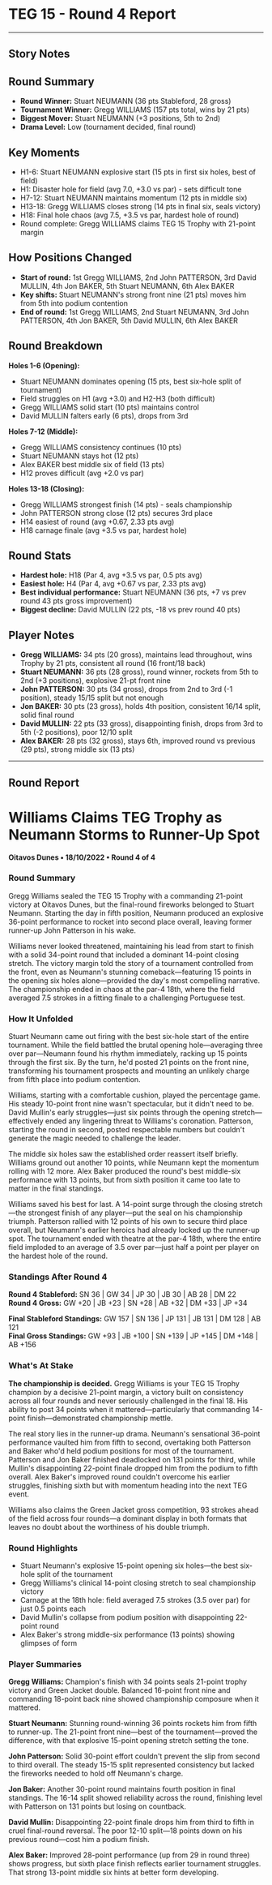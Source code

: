 # TEG 15 - Round 4 Report

---

## Story Notes

## Round Summary
- **Round Winner:** Stuart NEUMANN (36 pts Stableford, 28 gross)
- **Tournament Winner:** Gregg WILLIAMS (157 pts total, wins by 21 pts)
- **Biggest Mover:** Stuart NEUMANN (+3 positions, 5th to 2nd)
- **Drama Level:** Low (tournament decided, final round)

## Key Moments
- H1-6: Stuart NEUMANN explosive start (15 pts in first six holes, best of field)
- H1: Disaster hole for field (avg 7.0, +3.0 vs par) - sets difficult tone
- H7-12: Stuart NEUMANN maintains momentum (12 pts in middle six)
- H13-18: Gregg WILLIAMS closes strong (14 pts in final six, seals victory)
- H18: Final hole chaos (avg 7.5, +3.5 vs par, hardest hole of round)
- Round complete: Gregg WILLIAMS claims TEG 15 Trophy with 21-point margin

## How Positions Changed
- **Start of round:** 1st Gregg WILLIAMS, 2nd John PATTERSON, 3rd David MULLIN, 4th Jon BAKER, 5th Stuart NEUMANN, 6th Alex BAKER
- **Key shifts:** Stuart NEUMANN's strong front nine (21 pts) moves him from 5th into podium contention
- **End of round:** 1st Gregg WILLIAMS, 2nd Stuart NEUMANN, 3rd John PATTERSON, 4th Jon BAKER, 5th David MULLIN, 6th Alex BAKER

## Round Breakdown
**Holes 1-6 (Opening):**
- Stuart NEUMANN dominates opening (15 pts, best six-hole split of tournament)
- Field struggles on H1 (avg +3.0) and H2-H3 (both difficult)
- Gregg WILLIAMS solid start (10 pts) maintains control
- David MULLIN falters early (6 pts), drops from 3rd

**Holes 7-12 (Middle):**
- Gregg WILLIAMS consistency continues (10 pts)
- Stuart NEUMANN stays hot (12 pts)
- Alex BAKER best middle six of field (13 pts)
- H12 proves difficult (avg +2.0 vs par)

**Holes 13-18 (Closing):**
- Gregg WILLIAMS strongest finish (14 pts) - seals championship
- John PATTERSON strong close (12 pts) secures 3rd place
- H14 easiest of round (avg +0.67, 2.33 pts avg)
- H18 carnage finale (avg +3.5 vs par, hardest hole)

## Round Stats
- **Hardest hole:** H18 (Par 4, avg +3.5 vs par, 0.5 pts avg)
- **Easiest hole:** H4 (Par 4, avg +0.67 vs par, 2.33 pts avg)
- **Best individual performance:** Stuart NEUMANN (36 pts, +7 vs prev round 43 pts gross improvement)
- **Biggest decline:** David MULLIN (22 pts, -18 vs prev round 40 pts)

## Player Notes
- **Gregg WILLIAMS:** 34 pts (20 gross), maintains lead throughout, wins Trophy by 21 pts, consistent all round (16 front/18 back)
- **Stuart NEUMANN:** 36 pts (28 gross), round winner, rockets from 5th to 2nd (+3 positions), explosive 21-pt front nine
- **John PATTERSON:** 30 pts (34 gross), drops from 2nd to 3rd (-1 position), steady 15/15 split but not enough
- **Jon BAKER:** 30 pts (23 gross), holds 4th position, consistent 16/14 split, solid final round
- **David MULLIN:** 22 pts (33 gross), disappointing finish, drops from 3rd to 5th (-2 positions), poor 12/10 split
- **Alex BAKER:** 28 pts (32 gross), stays 6th, improved round vs previous (29 pts), strong middle six (13 pts)

---

## Round Report

# Williams Claims TEG Trophy as Neumann Storms to Runner-Up Spot
**Oitavos Dunes • 18/10/2022 • Round 4 of 4**

### Round Summary

Gregg Williams sealed the TEG 15 Trophy with a commanding 21-point victory at Oitavos Dunes, but the final-round fireworks belonged to Stuart Neumann. Starting the day in fifth position, Neumann produced an explosive 36-point performance to rocket into second place overall, leaving former runner-up John Patterson in his wake.

Williams never looked threatened, maintaining his lead from start to finish with a solid 34-point round that included a dominant 14-point closing stretch. The victory margin told the story of a tournament controlled from the front, even as Neumann's stunning comeback—featuring 15 points in the opening six holes alone—provided the day's most compelling narrative. The championship ended in chaos at the par-4 18th, where the field averaged 7.5 strokes in a fitting finale to a challenging Portuguese test.

### How It Unfolded

Stuart Neumann came out firing with the best six-hole start of the entire tournament. While the field battled the brutal opening hole—averaging three over par—Neumann found his rhythm immediately, racking up 15 points through the first six. By the turn, he'd posted 21 points on the front nine, transforming his tournament prospects and mounting an unlikely charge from fifth place into podium contention.

Williams, starting with a comfortable cushion, played the percentage game. His steady 10-point front nine wasn't spectacular, but it didn't need to be. David Mullin's early struggles—just six points through the opening stretch—effectively ended any lingering threat to Williams's coronation. Patterson, starting the round in second, posted respectable numbers but couldn't generate the magic needed to challenge the leader.

The middle six holes saw the established order reassert itself briefly. Williams ground out another 10 points, while Neumann kept the momentum rolling with 12 more. Alex Baker produced the round's best middle-six performance with 13 points, but from sixth position it came too late to matter in the final standings.

Williams saved his best for last. A 14-point surge through the closing stretch—the strongest finish of any player—put the seal on his championship triumph. Patterson rallied with 12 points of his own to secure third place overall, but Neumann's earlier heroics had already locked up the runner-up spot. The tournament ended with theatre at the par-4 18th, where the entire field imploded to an average of 3.5 over par—just half a point per player on the hardest hole of the round.

### Standings After Round 4

**Round 4 Stableford:** SN 36 | GW 34 | JP 30 | JB 30 | AB 28 | DM 22  
**Round 4 Gross:** GW +20 | JB +23 | SN +28 | AB +32 | DM +33 | JP +34

**Final Stableford Standings:** GW 157 | SN 136 | JP 131 | JB 131 | DM 128 | AB 121  
**Final Gross Standings:** GW +93 | JB +100 | SN +139 | JP +145 | DM +148 | AB +156

### What's At Stake

**The championship is decided.** Gregg Williams is your TEG 15 Trophy champion by a decisive 21-point margin, a victory built on consistency across all four rounds and never seriously challenged in the final 18. His ability to post 34 points when it mattered—particularly that commanding 14-point finish—demonstrated championship mettle.

The real story lies in the runner-up drama. Neumann's sensational 36-point performance vaulted him from fifth to second, overtaking both Patterson and Baker who'd held podium positions for most of the tournament. Patterson and Jon Baker finished deadlocked on 131 points for third, while Mullin's disappointing 22-point finale dropped him from the podium to fifth overall. Alex Baker's improved round couldn't overcome his earlier struggles, finishing sixth but with momentum heading into the next TEG event.

Williams also claims the Green Jacket gross competition, 93 strokes ahead of the field across four rounds—a dominant display in both formats that leaves no doubt about the worthiness of his double triumph.

### Round Highlights
- Stuart Neumann's explosive 15-point opening six holes—the best six-hole split of the tournament
- Gregg Williams's clinical 14-point closing stretch to seal championship victory
- Carnage at the 18th hole: field averaged 7.5 strokes (3.5 over par) for just 0.5 points each
- David Mullin's collapse from podium position with disappointing 22-point round
- Alex Baker's strong middle-six performance (13 points) showing glimpses of form

### Player Summaries

**Gregg Williams:** Champion's finish with 34 points seals 21-point trophy victory and Green Jacket double. Balanced 16-point front nine and commanding 18-point back nine showed championship composure when it mattered.

**Stuart Neumann:** Stunning round-winning 36 points rockets him from fifth to runner-up. The 21-point front nine—best of the tournament—proved the difference, with that explosive 15-point opening stretch setting the tone.

**John Patterson:** Solid 30-point effort couldn't prevent the slip from second to third overall. The steady 15-15 split represented consistency but lacked the fireworks needed to hold off Neumann's charge.

**Jon Baker:** Another 30-point round maintains fourth position in final standings. The 16-14 split showed reliability across the round, finishing level with Patterson on 131 points but losing on countback.

**David Mullin:** Disappointing 22-point finale drops him from third to fifth in cruel final-round reversal. The poor 12-10 split—18 points down on his previous round—cost him a podium finish.

**Alex Baker:** Improved 28-point performance (up from 29 in round three) shows progress, but sixth place finish reflects earlier tournament struggles. That strong 13-point middle six hints at better form developing.

